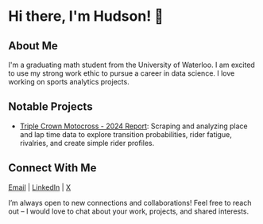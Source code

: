 # Hi there, I'm Hudson! 👋

## About Me
I'm a graduating math student from the University of Waterloo. I am excited to use my strong work ethic to pursue a career in data science. I love working on sports analytics projects.

## Notable Projects
- [Triple Crown Motocross - 2024 Report](https://github.com/hudsholm/triple-crown-mx): Scraping and analyzing place and lap time data to explore transition probabilities, rider fatigue, rivalries, and create simple rider profiles.

## Connect With Me
[Email](mailto:hudsholm@gmail.com) | [LinkedIn](https://www.linkedin.com/in/hudsonholman/) | [X](https://x.com/hudsholm)

I’m always open to new connections and collaborations! Feel free to reach out – I would love to chat about your work, projects, and shared interests.
